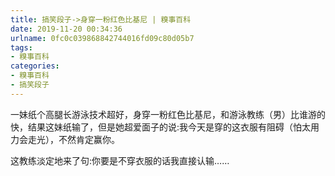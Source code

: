```yaml
---
title: 搞笑段子->身穿一粉红色比基尼 | 糗事百科
date: 2019-11-20 00:34:36
urlname: 0fc0c039868842744016fd09c80d05b7
tags: 
- 糗事百科
categories:
- 糗事百科
- 搞笑段子
---
```

一妹纸个高腿长游泳技术超好，身穿一粉红色比基尼，和游泳教练（男）比谁游的快，结果这妹纸输了，但是她超爱面子的说:我今天是穿的这衣服有阻碍（怕太用力会走光），不然肯定赢你。

这教练淡定地来了句:你要是不穿衣服的话我直接认输……


